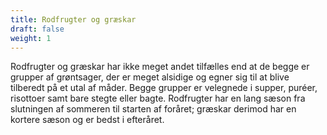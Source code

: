 ```yaml
---
title: Rodfrugter og græskar
draft: false
weight: 1
---
```

Rodfrugter og græskar har ikke meget andet tilfælles end at de begge er
grupper af grøntsager, der er meget alsidige og egner sig til at blive
tilberedt på et utal af måder. Begge grupper er velegnede i supper,
puréer, risottoer samt bare stegte eller bagte. Rodfrugter har en lang
sæson fra slutningen af sommeren til starten af foråret; græskar derimod
har en kortere sæson og er bedst i efteråret.
